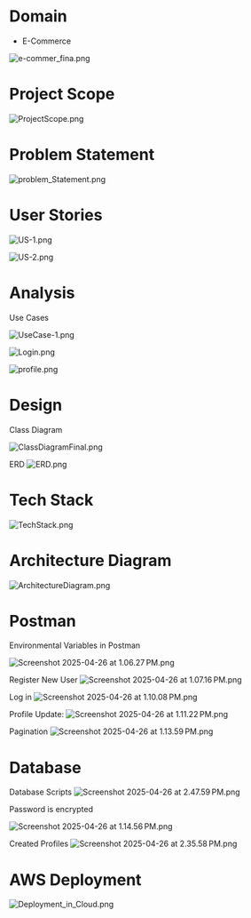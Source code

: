 
# Domain
  - E-Commerce

![e-commer_fina.png](Screenshots/e-commer_fina.png)

# Project Scope

![ProjectScope.png](Screenshots/ProjectScope.png)

# Problem Statement

![problem_Statement.png](Screenshots/problem_Statement.png)

# User Stories

![US-1.png](Screenshots/US-1.png)

![US-2.png](Screenshots/US-2.png)

# Analysis

Use Cases 

![UseCase-1.png](Screenshots/UseCase-1.png)

![Login.png](Screenshots/Login.png)

![profile.png](Screenshots/profile.png)

# Design 

Class Diagram

![ClassDiagramFinal.png](Screenshots/ClassDiagramFinal.png)

ERD
![ERD.png](Screenshots/ERD.png)

# Tech Stack

![TechStack.png](Screenshots/TechStack.png)

# Architecture Diagram

![ArchitectureDiagram.png](Screenshots/ArchitectureDiagram.png)

# Postman
Environmental Variables in Postman

![Screenshot 2025-04-26 at 1.06.27 PM.png](Screenshots/Screenshot%202025-04-26%20at%201.06.27%E2%80%AFPM.png)

Register New User
![Screenshot 2025-04-26 at 1.07.16 PM.png](Screenshots/Screenshot%202025-04-26%20at%201.07.16%E2%80%AFPM.png)

Log in
![Screenshot 2025-04-26 at 1.10.08 PM.png](Screenshots/Screenshot%202025-04-26%20at%201.10.08%E2%80%AFPM.png)

Profile Update:
![Screenshot 2025-04-26 at 1.11.22 PM.png](Screenshots/Screenshot%202025-04-26%20at%201.11.22%E2%80%AFPM.png)

Pagination
![Screenshot 2025-04-26 at 1.13.59 PM.png](Screenshots/Screenshot%202025-04-26%20at%201.13.59%E2%80%AFPM.png)

# Database 

Database Scripts
![Screenshot 2025-04-26 at 2.47.59 PM.png](Screenshots/Screenshot%202025-04-26%20at%202.47.59%E2%80%AFPM.png)

Password is encrypted

![Screenshot 2025-04-26 at 1.14.56 PM.png](Screenshots/Screenshot%202025-04-26%20at%201.14.56%E2%80%AFPM.png)

Created Profiles
![Screenshot 2025-04-26 at 2.35.58 PM.png](Screenshots/Screenshot%202025-04-26%20at%202.35.58%E2%80%AFPM.png)

# AWS Deployment

![Deployment_in_Cloud.png](Screenshots/Deployment_in_Cloud.png)
